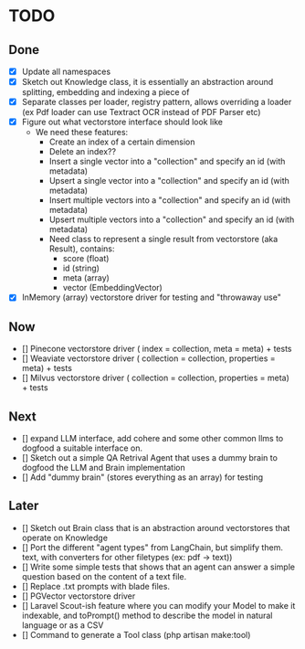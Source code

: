 
# TODO

## Done

- [x] Update all namespaces
- [x] Sketch out Knowledge class, it is essentially an abstraction around splitting, embedding and indexing a piece of
- [x] Separate classes per loader, registry pattern, allows overriding a loader (ex Pdf loader can use Textract OCR
  instead of PDF Parser etc)
- [x] Figure out what vectorstore interface should look like
    - We need these features:
        - Create an index of a certain dimension
        - Delete an index??
        - Insert a single vector into a "collection" and specify an id (with metadata)
        - Upsert a single vector into a "collection" and specify an id (with metadata)
        - Insert multiple vectors into a "collection" and specify an id (with metadata)
        - Upsert multiple vectors into a "collection" and specify an id (with metadata)
        - Need class to represent a single result from vectorstore (aka Result), contains:
            - score (float)
            - id (string)
            - meta (array)
            - vector (EmbeddingVector)
- [x] InMemory (array) vectorstore driver for testing and "throwaway use"

## Now

- [] Pinecone vectorstore driver ( index = collection, meta = meta) + tests
- [] Weaviate vectorstore driver ( collection = collection, properties = meta) + tests
- [] Milvus vectorstore driver ( collection = collection, properties = meta) + tests

## Next

- [] expand LLM interface, add cohere and some other common llms to dogfood a suitable interface on.
- [] Sketch out a simple QA Retrival Agent that uses a dummy brain to dogfood the LLM and Brain implementation
- [] Add "dummy brain" (stores everything as an array) for testing

## Later

- [] Sketch out Brain class that is an abstraction around vectorstores that operate on Knowledge
- [] Port the different "agent types" from LangChain, but simplify them.
  text, with converters for other filetypes (ex: pdf -> text))
- [] Write some simple tests that shows that an agent can answer a simple question based on the content of a text file.
- [] Replace .txt prompts with blade files.
- [] PGVector vectorstore driver
- [] Laravel Scout-ish feature where you can modify your Model to make it indexable, and toPrompt() method to describe
  the model in natural language or as a CSV 
- [] Command to generate a Tool class (php artisan make:tool)
